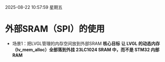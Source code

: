 2025-08-22 10:57:59 星期五
# 外部SRAM（SPI）的使用
-  场景1：把LVGL管理的内存空间放到外部SRAM
	**核心目标**
	**让 LVGL 的动态内存（lv_mem_alloc）全部落到外挂 23LC1024 SRAM 中，而不是 STM32 内部RAM**




